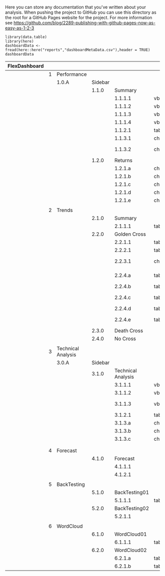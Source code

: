 Here you can store any documentation that you've written about your analysis.
When pushing the project to GitHub you can use this directory as the root for a
GitHub Pages website for the project. For more information see
https://github.com/blog/2289-publishing-with-github-pages-now-as-easy-as-1-2-3


```{r, echo = FALSE, message=FALSE}
library(data.table)
library(here)
dashboardData <- fread(here::here("reports","dashboardMetaData.csv"),header = TRUE)
dashboardData
```

| FlexDashboard |   |                    |         |                    |       |                      |                   |
|---------------|---|--------------------|---------|--------------------|-------|----------------------|-------------------|
|               | 1 | Performance        |         |                    |       |                      |                   |
|               |   | 1.0.A              | Sidebar |                    |       |                      |                   |
|               |   |                    | 1.1.0   | Summary            |       |                      |                   |
|               |   |                    |         | 1.1.1.1            | vbox  | Calendar Days        |                   |
|               |   |                    |         | 1.1.1.2            | vbox  | ROI                  |                   |
|               |   |                    |         | 1.1.1.3            | vbox  | Annualized Return    |                   |
|               |   |                    |         | 1.1.1.4            | vbox  | Trade Days           |                   |
|               |   |                    |         | 1.1.2.1            | table | Stock Price Table    |                   |
|               |   |                    |         | 1.1.3.1            | chart | Stock Price Chart    |                   |
|               |   |                    |         | 1.1.3.2            | chart | Performance Summary  |                   |
|               |   |                    | 1.2.0   | Returns            |       |                      |                   |
|               |   |                    |         | 1.2.1.a            | chart | Daily Returns        |                   |
|               |   |                    |         | 1.2.1.b            | chart | Weekly Returns       |                   |
|               |   |                    |         | 1.2.1.c            | chart | Monthly Returns      |                   |
|               |   |                    |         | 1.2.1.d            | chart | Annual Returns       |                   |
|               |   |                    |         | 1.2.1.e            | chart | Future Returns       |                   |
|               |   |                    |         |                    |       |                      |                   |
|               | 2 | Trends             |         |                    |       |                      |                   |
|               |   |                    | 2.1.0   | Summary            |       |                      |                   |
|               |   |                    |         | 2.1.1.1            | table | Trend Summary        |                   |
|               |   |                    | 2.2.0   | Golden Cross       |       |                      |                   |
|               |   |                    |         | 2.2.1.1            | table | Drawdown             |                   |
|               |   |                    |         | 2.2.2.1            | table | Annualized Return    |                   |
|               |   |                    |         | 2.2.3.1            | chart | Performance Summary  |                   |
|               |   |                    |         | 2.2.4.a            | table | Golden Cross Returns |                   |
|               |   |                    |         | 2.2.4.b            | table | Stock Price Table    |                   |
|               |   |                    |         | 2.2.4.c            | table | Performance Summary  |                   |
|               |   |                    |         | 2.2.4.d            | table | Another Table        |                   |
|               |   |                    |         | 2.2.4.e            | table | Stock Price Table444 |                   |
|               |   |                    | 2.3.0   | Death Cross        |       |                      |                   |
|               |   |                    | 2.4.0   | No Cross           |       |                      |                   |
|               |   |                    |         |                    |       |                      |                   |
|               | 3 | Technical Analysis |         |                    |       |                      |                   |
|               |   | 3.0.A              | Sidebar |                    |       |                      |                   |
|               |   |                    | 3.1.0   | Technical Analysis |       |                      |                   |
|               |   |                    |         | 3.1.1.1            | vbox  | Gauge                | test              |
|               |   |                    |         | 3.1.1.2            | vbox  | Gauge                | test              |
|               |   |                    |         | 3.1.1.3            | vbox  | Gauge                | Cumulative Return |
|               |   |                    |         | 3.1.2.1            | table | Stock Price          |                   |
|               |   |                    |         | 3.1.3.a            | chart | Time-Series          |                   |
|               |   |                    |         | 3.1.3.b            | chart | Time-Series          |                   |
|               |   |                    |         | 3.1.3.c            | chart | Time-Series          |                   |
|               |   |                    |         |                    |       |                      |                   |
|               |   |                    |         |                    |       |                      |                   |
|               | 4 | Forecast           |         |                    |       |                      |                   |
|               |   |                    | 4.1.0   | Forecast           |       |                      |                   |
|               |   |                    |         | 4.1.1.1            |       |                      |                   |
|               |   |                    |         | 4.1.2.1            |       |                      |                   |
|               |   |                    |         |                    |       |                      |                   |
|               | 5 | BackTesting        |         |                    |       |                      |                   |
|               |   |                    | 5.1.0   | BackTesting01      |       |                      |                   |
|               |   |                    |         | 5.1.1.1            | table | ma                   |                   |
|               |   |                    | 5.2.0   | BackTesting02      |       |                      |                   |
|               |   |                    |         | 5.2.1.1            |       |                      |                   |
|               |   |                    |         |                    |       |                      |                   |
|               | 6 | WordCloud          |         |                    |       |                      |                   |
|               |   |                    | 6.1.0   | WordCloud01        |       |                      |                   |
|               |   |                    |         | 6.1.1.1            | table | returnsByCategory    |                   |
|               |   |                    | 6.2.0   | WordCloud02        |       |                      |                   |
|               |   |                    |         | 6.2.1.a            | table | dtEMA                |                   |
|               |   |                    |         | 6.2.1.b            | table | trend                |                   |
